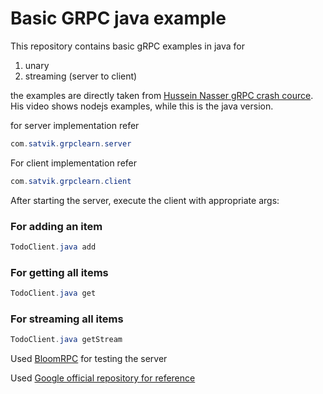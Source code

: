 # Basic GRPC java example

This repository contains basic gRPC examples in java for 
1. unary
2. streaming (server to client)

the examples are directly taken from [Hussein Nasser gRPC crash cource](https://www.youtube.com/watch?v=Yw4rkaTc0f8). 
His video shows nodejs examples, while this is the java version.

for server implementation refer 
```java
com.satvik.grpclearn.server
``` 
For client implementation refer 
```java
com.satvik.grpclearn.client
```

After starting the server, execute the client with appropriate args:
### For adding an item
```java
TodoClient.java add
```

### For getting all items
```java
TodoClient.java get
```

### For streaming all items
```java
TodoClient.java getStream
```

Used [BloomRPC](https://github.com/bloomrpc/bloomrpc) for testing the server

Used [Google official repository for reference](https://github.com/grpc/grpc-java/tree/master/examples/src/main/java/io/grpc/examples/helloworld)